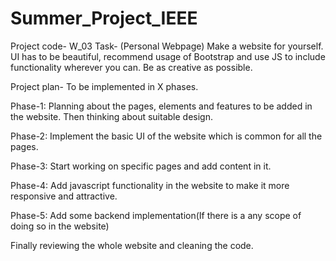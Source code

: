 # Summer_Project_IEEE
Project code- W_03
Task- (Personal Webpage) Make a website for yourself. UI has to be beautiful, recommend usage of Bootstrap and use JS
to include functionality wherever you can. Be as creative as possible.

Project plan-
To be implemented in X phases.

Phase-1: Planning about the pages, elements and features to be added in the website. Then thinking about suitable design.

Phase-2: Implement the basic UI of the website which is common for all the pages.

Phase-3: Start working on specific pages and add content in it.

Phase-4: Add javascript functionality in the website to make it more responsive and attractive.

Phase-5: Add some backend implementation(If there is a any scope of doing so in the website)

Finally reviewing the whole website and cleaning the code.
